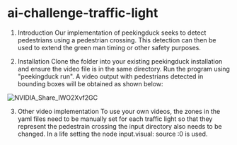# ai-challenge-traffic-light
1. Introduction
Our implementation of peekingduck seeks to detect pedestrians using a pedestrian crossing. This detection can then be used to extend the green man timing or other safety purposes.

2. Installation
Clone the folder into your existing peekingduck installation and ensure the video file is in the same directory. Run the program using "peekingduck run". A video output with pedestrians detected in bounding boxes will be obtained as shown below: 



![NVIDIA_Share_IWO2Xvf2GC](https://user-images.githubusercontent.com/88488931/216861085-2bb14bba-5aa3-4a90-9212-941d428ad519.jpg)


3. Other video implementation
To use your own videos, the zones in the yaml files need to be manually set for each traffic light so that they represent the pedestrain crossing the input directory also needs to be changed. In a life setting the node input.visual: source :0 is used.
